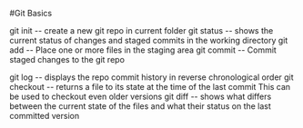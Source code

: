 #Git Basics

git init 		-- create a new git repo in current folder
git status 	-- shows the current status of changes and staged commits in the working directory
git add		-- Place one or more files in the staging area
git commit	-- Commit staged changes to the git repo





git log		-- displays the repo commit history in reverse chronological order
git checkout	-- returns a file to its state at the time of the last commit
				This can be used to checkout even older versions
git diff		-- shows what differs between the current state of the files and what their status on the last committed version

